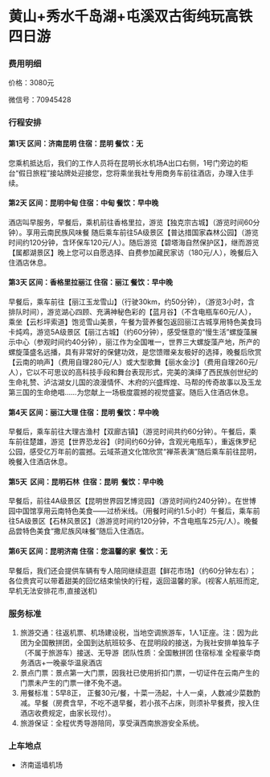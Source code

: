 # 黄山+秀水千岛湖+屯溪双古街纯玩高铁四日游

### 费用明细

价格：3080元

微信号：70945428

### 行程安排

#### 第1天 区间：济南昆明 住宿：昆明 餐饮：无

您乘机抵达后，我们的工作人员将在昆明长水机场A出口右侧，1号门旁边的柜台“假日旅程”接站牌处迎接您，您将乘坐我社专用商务车前往酒店，办理入住手续。

#### 第2天 区间：昆明中甸 住宿：中甸 餐饮：早中晚

酒店叫早服务，早餐后，乘机前往香格里拉，游览【独克宗古城】（游览时间60分钟）。享用云南民族风味餐 随后乘车前往5A级景区【普达措国家森林公园】（游览时间约120分钟，含环保车120元/人）。随后游览【碧塔海自然保护区】，继而游览【属都湖景区】晚上您可以自愿选择、自费参加藏民家访（180元/人），晚餐后入住酒店休息。

#### 第3天 区间：香格里拉丽江 住宿：丽江 餐饮：早中晚

早餐后，乘车前往【丽江玉龙雪山】（行驶30km，约50分钟），（游览3小时，含排队时间），游览湖心四顾、充满神秘色彩的【蓝月谷】（不含电瓶车60元/人），乘坐【云杉坪索道】饱览雪山美景，午餐为营养餐包返回丽江古城享用特色美食玛卡炖鸡，游览5A级景区【丽江古城】（约60分钟），感受惬意的“慢生活”螺旋藻展示中心（参观时间约40分钟），丽江作为全国唯一，世界三大螺旋藻产地，所产的螺旋藻盛名远播，具有非常好的保健功效，是您馈赠亲友极好的选择，晚餐后欣赏【云南的响声】（费用自理280元/人）或大型歌舞【丽水金沙】（费用自理260元/人），它以不可思议的高科技手段和舞台表现形式，完美的演绎了西民族创世纪的生命礼赞、泸沽湖女儿国的浪漫情怀、木府的兴盛辉煌、马帮的传奇故事以及玉龙第三国的生命绝唱……为您献上一场极度震撼的视觉盛宴。随后入住酒店休息。

#### 第4天 区间：丽江大理 住宿：昆明 餐饮：早中晚

早餐后，乘车前往大理古渔村【双廊古镇】（游览时间共约60分钟）。午餐后，乘车前往楚雄，游览【世界恐龙谷】（时间约60分钟，含观光电瓶车），重返侏罗纪公园，感受亿万年前的震撼。云域茶道文化馆欣赏“禅茶表演”随后乘车前往昆明，晚餐入住酒店休息。

#### 第5天  区间：昆明石林  住宿：昆明  餐饮：早中晚

早餐后，前往4A级景区【昆明世界园艺博览园】（游览时间约240分钟）。在世博园中国馆享用云南特色美食——过桥米线。（用餐时间约1.5小时）午餐后，乘车前往5A级景区【石林风景区】（游游览时间约120分钟，不含电瓶车25元/人）。晚餐品尝特色美食“撒尼族风味餐”随后入住酒店。

#### 第6天 区间：昆明济南 住宿：您温馨的家  餐饮：无

早餐后，我们还会提供车辆有专人陪同继续逛逛【鲜花市场】（约60分钟左右）；各位贵宾可以带着甜美的回忆结束愉快的行程，返回温馨的家。(视客人航班而定,早机无法安排花市,直接送机)

### 服务标准

1. 旅游交通：往返机票、机场建设税，当地空调旅游车，1人1正座。注：因为此团为全国散拼团，全国到达航班较多、在昆明段的接送，为我社安排单独车子（不属于旅游车）接送、无导游  团队性质：全国散拼团
住宿标准 全程豪华商务酒店+一晚豪华温泉酒店
2. 景点门票：景点第一大门票，因我社已使用折扣门票，一切证件在云南产生的门票未产生的门票一律不免不退。
3. 用餐标准：5早8正， 正餐30元/餐，十菜一汤起，十人一桌，人数减少菜数酌减。早餐（房费含早，不吃不退早餐，若小孩不占床，则须补早餐费，按入住酒店收费规定，由家长现付）。
4. 旅游保证：全程优秀导游陪同，享受滇西南旅游安全系统。 

### 上车地点

- 济南遥墙机场
